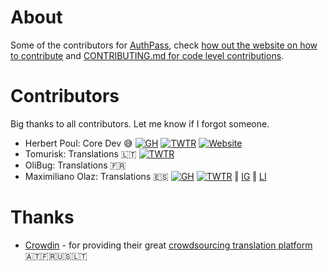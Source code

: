 # About

Some of the contributors for [AuthPass](https://authpass.app/), 
check [how out the website on how to contribute][1] and 
[CONTRIBUTING.md for code level contributions][2].

[1]: https://authpass.app/docs/support-authpass-get-involved/#support-authpass--spread-the-word
[2]: https://github.com/authpass/authpass/blob/master/CONTRIBUTING.md

# Contributors

Big thanks to all contributors. Let me know if I forgot someone.

* Herbert Poul: Core Dev 😅️ [![GH][]](https://github.com/hpoul) [![TWTR][]](https://twitter.com/HerbertPoul) [![Website][]](https://codeux.design)
* Tomurisk: Translations 🇱🇹 [![TWTR][]](https://twitter.com/Tomurisk)
* OliBug: Translations 🇫🇷️
* Maximiliano Olaz: Translations 🇪🇸️ [![GH][]](https://github.com/Rahabhim) [![TWTR][]](https://twitter.com/Rahab) ‖ [IG](https://www.instagram.com/maxiolaz/) ‖ [LI](https://www.linkedin.com/in/maximiliano-olaz-bondarczuk-41773a93/)

# Thanks

* [Crowdin](https://crowdin.com) - for providing their great [crowdsourcing translation platform](https://translate.authpass.app/authpass) 🇦🇹️🇫🇷️🇺🇸️🇱🇹️

[TWTR]:_docs/icon-twitter.svg
[GH]:_docs/icon-github.svg
[Website]:_docs/icon-website.svg
